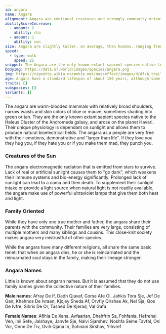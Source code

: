 ```yaml
---
id: angara
name: Angara
alignment: Angara are emotional creatures and strongly community oriented. Their emotion-driven tendencies make them often chaotic neutral or chaotic good.
abilityScoreIncrease:
  - amount: 2
    ability: cha
  - amount: 1
    ability: con
size: Angara are slightly taller, on average, than humans, ranging from 174cm (5'8") to 204cm (6'8"). Your size is Medium.
speed:
  - type: walk
    speed: 25
snippet: The Angara are the only known extant sapient species native to the Heleus Cluster of the Andromeda galaxy and arose on the planet Havarl.
bodyImg: https://data.n7.world/images/species/angara.png
img: https://vignette.wikia.nocookie.net/masseffect/images/d/df/A_trail_of_hope_-_angara_intro_2.png/revision/latest/scale-to-width-down/340?cb=20200809181351
age: Angara have a standard lifespan of about 150 years, although some have been known to live past 200.
traits: []
subspecies: []
variants: []
---
```


The angara are warm-blooded mammals with relatively broad shoulders, narrow waists and skin colors of blue or mauve,
sometimes shading into green or tan. They are the only known extant
sapient species native to the Heleus Cluster of the Andromeda galaxy, and arose on the planet Havarl. Their unique
physiology is dependant on sunlight and allows them to produce natural bioelectrical fields. The angara as a people
are very free with their emotions, demonstrative and "larger than life". If they love you they hug you, if
they hate you or if you make them mad, they punch you.

### Creatures of the Sun
The angara electromagnetic radiation that is emitted from stars to survive. Lack of real or artificial sunlight causes
them to "go dark", which weakens their immune systems and bio-energy significantly. Prolonged lack of sunlight can lead
to a coma and then death. To supplement their sunlight intake or provide a light source when natural light is not
readily available, the angara make use of powerful ultraviolet lamps that give them both heat and light.

### Family Oriented
While they have only one true mother and father, the angara share their parents with the community. Their
families are very large, consisting of multiple mothers and many siblings and cousins. This close-knit society
makes angara very mistrustful of other species.

While the angara have many different religions, all share the same basic tenet: that when an angara dies, he or she is
reincarnated and the reincarnated soul stays in the family, making their lineage stronger.

### Angara Names
Little is known about angaran names. But it is assumed that they do not use family names given the collective nature
of their families.

__Male names__: Afray De If, Dadh Qjavaf, Gorsa Afe Ol, Jahkis Tora Sje, Jef De Gan, Khahnos De Ivraan, Kjojey Sheda Af,
Orvfiy Qirshae Ak, Nel Sja, Qos De Ivfre, Sihris De Or, Tashed De Kjerad, Val Gafa

__Female Names__: Afihia De Xana, Avfaarian, Dhahfrin Sa, Fohfania, Hefrehal Ven, Inil Sefe, Jalshaye, Janvfe Sje,
Nalvi Sjarshev, Noshfa Seme Tavfal, Oni Vor, Onne De Tiv, Ovih Qjana In, Sohnani Sirshav, Yihvref

<me-source-reference pages="Angara" source="wiki"></me-source-reference>
